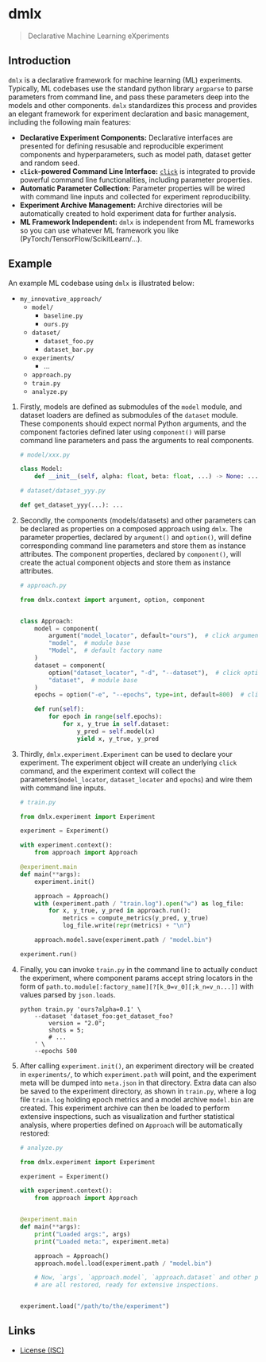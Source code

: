 # dmlx

> Declarative Machine Learning eXperiments

## Introduction

`dmlx` is a declarative framework for machine learning (ML) experiments.
Typically, ML codebases use the standard python library `argparse` to parse
parameters from command line, and pass these parameters deep into the models and
other components. `dmlx` standardizes this process and provides an elegant
framework for experiment declaration and basic management, including the
following main features:

- **Declarative Experiment Components:** Declarative interfaces are presented
    for defining resusable and reproducible experiment components and
    hyperparameters, such as model path, dataset getter and random seed.
- **`click`-powered Command Line Interface:**
    [`click`](https://click.palletsprojects.com/) is integrated to provide
    powerful command line functionalities, including parameter properties.
- **Automatic Parameter Collection:** Parameter properties will be wired with
    command line inputs and collected for experiment reproducibility.
- **Experiment Archive Management:** Archive directories will be automatically
    created to hold experiment data for further analysis.
- **ML Framework Independent:** `dmlx` is independent from ML frameworks so you
    can use whatever ML framework you like (PyTorch/TensorFlow/ScikitLearn/...).

## Example

An example ML codebase using `dmlx` is illustrated below:

- `my_innovative_approach/`
    - `model/`
        - `baseline.py`
        - `ours.py`
    - `dataset/`
        - `dataset_foo.py`
        - `dataset_bar.py`
    - `experiments/`
        - ...
    - `approach.py`
    - `train.py`
    - `analyze.py`

1. Firstly, models are defined as submodules of the `model` module, and dataset
    loaders are defined as submodules of the `dataset` module. These components
    should expect normal Python arguments, and the component factories defined
    later using `component()` will parse command line parameters and pass the
    arguments to real components.

    ```python
    # model/xxx.py

    class Model:
        def __init__(self, alpha: float, beta: float, ...) -> None: ...
    ```

    ``` python
    # dataset/dataset_yyy.py

    def get_dataset_yyy(...): ...
    ```

2. Secondly, the components (models/datasets) and other parameters can be
    declared as properties on a composed approach using `dmlx`. The parameter
    properties, declared by `argument()` and `option()`, will define
    corresponding command line parameters and store them as instance attributes.
    The component properties, declared by `component()`, will create the actual
    component objects and store them as instance attributes.

    ```python
    # approach.py

    from dmlx.context import argument, option, component


    class Approach:
        model = component(
            argument("model_locator", default="ours"),  # click argument
            "model",  # module base
            "Model",  # default factory name
        )
        dataset = component(
            option("dataset_locator", "-d", "--dataset"),  # click option
            "dataset",  # module base
        )
        epochs = option("-e", "--epochs", type=int, default=800)  # click option

        def run(self):
            for epoch in range(self.epochs):
                for x, y_true in self.dataset:
                    y_pred = self.model(x)
                    yield x, y_true, y_pred
    ```

3. Thirdly, `dmlx.experiment.Experiment` can be used to declare your experiment.
    The experiment object will create an underlying `click` command, and the
    experiment context will collect the parameters(`model_locator`,
    `dataset_locater` and `epochs`) and wire them with command line inputs.

    ```python
    # train.py

    from dmlx.experiment import Experiment

    experiment = Experiment()

    with experiment.context():
        from approach import Approach

    @experiment.main
    def main(**args):
        experiment.init()

        approach = Approach()
        with (experiment.path / "train.log").open("w") as log_file:
            for x, y_true, y_pred in approach.run():
                metrics = compute_metrics(y_pred, y_true)
                log_file.write(repr(metrics) + "\n")

        approach.model.save(experiment.path / "model.bin")

    experiment.run()
    ```

4. Finally, you can invoke `train.py` in the command line to actually conduct
    the experiment, where component params accept string locators in the form
    of `path.to.module[:factory_name][?[k_0=v_0][;k_n=v_n...]]` with values
    parsed by `json.loads`.

    ```shell
    python train.py 'ours?alpha=0.1' \
        --dataset 'dataset_foo:get_dataset_foo?
            version = "2.0";
            shots = 5;
            # ...
        ' \
        --epochs 500
    ```

5. After calling `experiment.init()`, an experiment directory will be created in
    `experiments/`, to which `experiment.path` will point, and the experiment
    meta will be dumped into `meta.json` in that directory. Extra data can also
    be saved to the experiment directory, as shown in `train.py`, where a log
    file `train.log` holding epoch metrics and a model archive `model.bin` are
    created. This experiment archive can then be loaded to perform extensive
    inspections, such as visualization and further statistical analysis, where
    properties defined on `Approach` will be automatically restored:

    ```python
    # analyze.py

    from dmlx.experiment import Experiment

    experiment = Experiment()

    with experiment.context():
        from approach import Approach


    @experiment.main
    def main(**args):
        print("Loaded args:", args)
        print("Loaded meta:", experiment.meta)

        approach = Approach()
        approach.model.load(experiment.path / "model.bin")

        # Now, `args`, `approach.model`, `approach.dataset` and other properties
        # are all restored, ready for extensive inspections.


    experiment.load("/path/to/the/experiment")
    ```

## Links

- [License (ISC)](./LICENSE)
